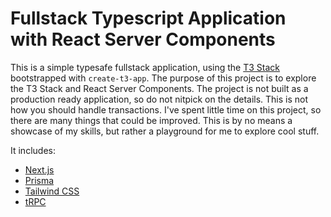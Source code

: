 # Fullstack Typescript Application with React Server Components

This is a simple typesafe fullstack application, using the [T3 Stack](https://create.t3.gg/) bootstrapped with `create-t3-app`. The purpose of this project is to explore the T3 Stack and React Server Components. The project is not built as a production ready application, so do not nitpick on the details. This is not how you should handle transactions. I've spent little time on this project, so there are many things that could be improved. This is by no means a showcase of my skills, but rather a playground for me to explore cool stuff.

It includes:

- [Next.js](https://nextjs.org)
- [Prisma](https://prisma.io)
- [Tailwind CSS](https://tailwindcss.com)
- [tRPC](https://trpc.io)
